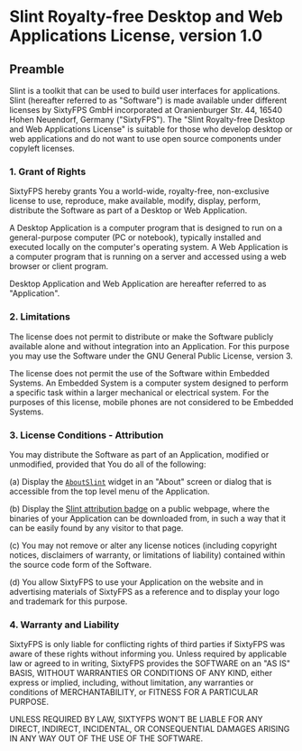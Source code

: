 # Slint Royalty-free Desktop and Web Applications License, version 1.0

## Preamble

Slint is a toolkit that can be used to build user interfaces for applications. Slint (hereafter referred to as "Software") is made available under different licenses by SixtyFPS GmbH incorporated at Oranienburger Str. 44, 16540 Hohen Neuendorf, Germany ("SixtyFPS"). The "Slint Royalty-free Desktop and Web Applications License" is suitable for those who develop desktop or web applications and do not want to use open source components under copyleft licenses.

### 1. Grant of Rights

SixtyFPS hereby grants You a world-wide, royalty-free, non-exclusive license to use, reproduce, make available, modify, display, perform, distribute the Software as part of a Desktop or Web Application.

A Desktop Application is a computer program that is designed to run on a general-purpose computer (PC or notebook), typically installed and executed locally on the computer's operating system. A Web Application is a computer program that is running on a server and accessed using a web browser or client program.

Desktop Application and Web Application are hereafter referred to as "Application".

### 2. Limitations

The license does not permit to distribute or make the Software publicly available alone and without integration into an Application. For this purpose you may use the Software under the GNU General Public License, version 3.

The license does not permit the use of the Software within Embedded Systems. An Embedded System is a computer system designed to perform a specific task within a larger mechanical or electrical system. For the purposes of this license, mobile phones are not considered to be Embedded Systems.

### 3. License Conditions - Attribution

You may distribute the Software as part of an Application, modified or unmodified, provided that You do all of the following:

(a) Display the [`AboutSlint`](https://slint-ui.com/snapshots/master/docs/slint/src/builtins/widgets.html#aboutslint) widget in an "About" screen or dialog that is accessible from the top level menu of the Application.

(b) Display the [Slint attribution badge](https://user-images.githubusercontent.com/959326/237060414-71f0e7e5-f1d9-42ee-9a88-d28282cf5f52.png) on a public webpage, where the binaries of your Application can be downloaded from, in such a way that it can be easily found by any visitor to that page.

(c) You may not remove or alter any license notices (including copyright notices, disclaimers of warranty, or limitations of liability) contained within the source code form of the Software.

(d) You allow SixtyFPS to use your Application on the website and in advertising materials of SixtyFPS as a reference and to display your logo and trademark for this purpose.

### 4. Warranty and Liability

SixtyFPS is only liable for conflicting rights of third parties if SixtyFPS was aware of these rights without informing you. Unless required by applicable law or agreed to in writing, SixtyFPS provides the SOFTWARE on an "AS IS" BASIS, WITHOUT WARRANTIES OR CONDITIONS OF ANY KIND, either express or implied, including, without limitation, any warranties or conditions of MERCHANTABILITY, or FITNESS FOR A PARTICULAR PURPOSE.

UNLESS REQUIRED BY LAW, SIXTYFPS WON'T BE LIABLE FOR ANY DIRECT, INDIRECT, INCIDENTAL, OR CONSEQUENTIAL DAMAGES ARISING IN ANY WAY OUT OF THE USE OF THE SOFTWARE.
